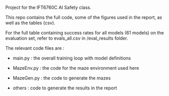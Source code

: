 Project for the IFT6760C AI Safety class.

This repo contains the full code, some of the figures used in the report, as well as the tables (csv).

For the full table containing success rates for all models (61 models) on the evaluation set, refer to evals_all.csv in /eval_results folder.

The relevant code files are : 
- main.py : the overall training loop with model definitions
- MazeEnv.py : the code for the maze environment used here
- MazeGen.py : the code to generate the mazes

- others : code to generate the results in the report
